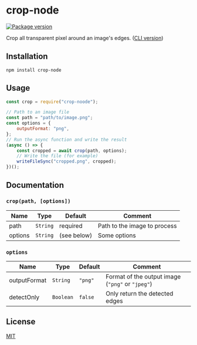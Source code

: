 # crop-node

[![Package version](https://flat.badgen.net/npm/v/gmartigny/spritesheet)](https://www.npmjs.com/package/gmartigny/crop-node)

Crop all transparent pixel around an image's edges. ([CLI version](https://github.com/gmartigny/crop-node-cli))

## Installation

    npm install crop-node

## Usage

```js
const crop = require("crop-noode");

// Path to an image file
const path = "path/to/image.png";
const options = {
    outputFormat: "png",
};
// Run the async function and write the result
(async () => {
    const cropped = await crop(path, options);
    // Write the file (for example)
    writeFileSync("cropped.png", cropped);
})();
```

## Documentation

### `crop(path, [options])`

| Name | Type | Default | Comment |
| --- | --- | --- | --- |
|path |`String` |required |Path to the image to process |
|options |`String` |(see below) |Some options |

### `options`

| Name | Type | Default | Comment |
| --- | --- | --- | --- |
|outputFormat |`String` |`"png"` |Format of the output image (`"png"` or `"jpeg"`) |
|detectOnly |`Boolean` |`false` |Only return the detected edges |

## License

[MIT](license)
